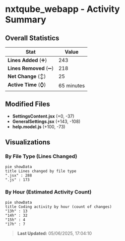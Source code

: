 # nxtqube_webapp - Activity Summary 

## Overall Statistics

| Stat                   | Value                                                             |
| ---------------------- | ----------------------------------------------------------------- |
| **Lines Added** (➕)   | 243                                          |
| **Lines Removed** (➖) | 218                                        |
| **Net Change** (↕)    | 25                |
| **Active Time** (⌚)   | 65 minutes |


## Modified Files
- **SettingsContent.jsx** (+0, -37)
- **GeneralSettings.jsx** (+143, -108)
- **help.model.js** (+100, -73)

## Visualizations

### By File Type (Lines Changed)

```mermaid
pie showData
title Lines changed by file type
".jsx" : 288
".js" : 173
```

### By Hour (Estimated Activity Count)

```mermaid
pie showData
title Coding activity by hour (count of changes)
"13h" : 13
"14h" : 32
"15h" : 4
"17h" : 7
```


> **Last Updated:** 05/06/2025, 17:04:10